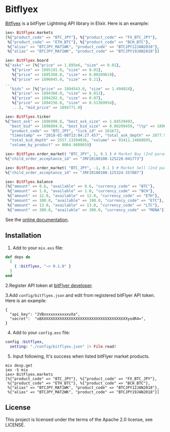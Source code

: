 # Bitflyex

[Bitflyex](https://hex.pm/packages/bitflyex) is a bitFlyer Lightning API library in Elixir. Here is an example:

```elixir
iex> BitFlyex.markets
[%{"product_code" => "BTC_JPY"}, %{"product_code" => "FX_BTC_JPY"},
 %{"product_code" => "ETH_BTC"}, %{"product_code" => "BCH_BTC"},
 %{"alias" => "BTCJPY_MAT1WK", "product_code" => "BTCJPY12JAN2018"},
 %{"alias" => "BTCJPY_MAT2WK", "product_code" => "BTCJPY19JAN2018"}]

iex> BitFlyex.board
%{"asks" => [%{"price" => 1.895e6, "size" => 0.01},
   %{"price" => 1895191.0, "size" => 0.01},
   %{"price" => 1895360.0, "size" => 0.00209619},
   %{"price" => 1896045.0, "size" => 0.21},
...
  "bids" => [%{"price" => 1894543.0, "size" => 1.494024},
   %{"price" => 1894360.0, "size" => 0.013},
   %{"price" => 1894282.0, "size" => 0.07},
   %{"price" => 1894256.0, "size" => 0.51369954},
   ...], "mid_price" => 1894771.0}

iex> BitFlyex.ticker
%{"best_ask" => 1896998.0, "best_ask_size" => 1.84539493,
  "best_bid" => 1896804.0, "best_bid_size" => 0.00209459, "ltp" => 1896838.0,
  "product_code" => "BTC_JPY", "tick_id" => 161673,
  "timestamp" => "2018-01-08T13:04:27.457", "total_ask_depth" => 2077.97577794,
  "total_bid_depth" => 2557.13394036, "volume" => 93411.14868695,
  "volume_by_product" => 8064.9809659}

iex> BitFlyex.order_market( "BTC_JPY", 1, 0.1 ) # Market Buy (2nd param equals 1 means Buy)
%{"child_order_acceptance_id" => "JRF20180108-125220-041773"}

iex> BitFlyex.order_market( "BTC_JPY", -1, 0.1 ) # Market Sell (2nd param equals -1 means Sell)
%{"child_order_acceptance_id" => "JRF20180108-125324-357807"}

iex> BitFlyex.balance
[%{"amount" => 0.6, "available" => 0.6, "currency_code" => "BTC"},
 %{"amount" => 1.0, "available" => 1.0, "currency_code" => "BCH"},
 %{"amount" => 12.0, "available" => 12.0, "currency_code" => "ETH"},
 %{"amount" => 100.0, "available" => 100.0, "currency_code" => "ETC"},
 %{"amount" => 13.0, "available" => 13.0, "currency_code" => "LTC"},
 %{"amount" => 300.0, "available" => 300.0, "currency_code" => "MONA"}]
```

See the [online documentation](https://hexdocs.pm/bitflyex).

## Installation

1. Add to your ```mix.exs``` file:

```elixir
def deps do
  [
    { :bitflyex, "~> 0.1.0" }
  ]
end
```

2.Register API token at [bitFlyer developer](https://lightning.bitflyer.jp/developer).

3.Add ```config/bitflyex.json``` and edit from registered bitFlyer API token. Here is an example:

```
{
  "api_key": "2VBxxxxxxxxxxxvXa",
  "secret":  "oBXXXXXXXXXXXXXXXXXXXXXXXXXXXXXXXXXXXXXXyodR4=",
}

```

4. Add to your ```config.exs``` file:

```elixir
config :bitflyex, 
  setting: "./config/bitflyex.json" |> File.read!
```

5. Input following, It's success when listed bitFlyer market products.

```
mix desp.get
iex -S mix
iex> BitFlyex.markets
[%{"product_code" => "BTC_JPY"}, %{"product_code" => "FX_BTC_JPY"},
 %{"product_code" => "ETH_BTC"}, %{"product_code" => "BCH_BTC"},
 %{"alias" => "BTCJPY_MAT1WK", "product_code" => "BTCJPY12JAN2018"},
 %{"alias" => "BTCJPY_MAT2WK", "product_code" => "BTCJPY19JAN2018"}]
```

## License
This project is licensed under the terms of the Apache 2.0 license, see LICENSE.
